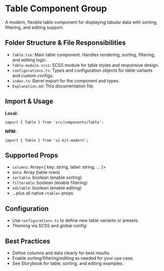 # Table Component Group

A modern, flexible table component for displaying tabular data with sorting, filtering, and editing support.

## Folder Structure & File Responsibilities

- `Table.tsx`: Main table component. Handles rendering, sorting, filtering, and editing logic.
- `Table.module.scss`: SCSS module for table styles and responsive design.
- `configurations.ts`: Types and configuration objects for table variants and custom configs.
- `index.ts`: Barrel export for the component and types.
- `Explanation.md`: This documentation file.

## Import & Usage

**Local:**

```tsx
import { Table } from 'src/components/Table';
```

**NPM:**

```tsx
import { Table } from 'ui-kit-modern';
```

## Supported Props

- `columns`: Array<{ key: string, label: string, ... }>
- `data`: Array<any> (table rows)
- `sortable`: boolean (enable sorting)
- `filterable`: boolean (enable filtering)
- `editable`: boolean (enable editing)
- ...plus all native `<table>` props

## Configuration

- Use `configurations.ts` to define new table variants or presets.
- Theming via SCSS and global config.

## Best Practices

- Define columns and data clearly for best results.
- Enable sorting/filtering/editing as needed for your use case.
- See Storybook for table, sorting, and editing examples.
